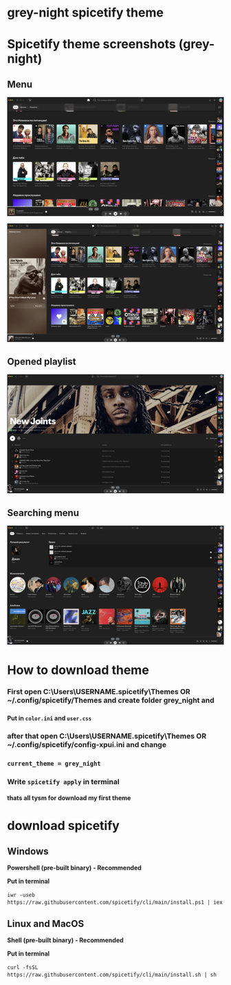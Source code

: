 # grey-night **spicetify theme**

# Spicetify theme screenshots (grey-night)

## Menu
![Preview](theme1.png)

![Preview](theme4.png)

## Opened playlist 

![Preview](theme2.png)

## Searching menu

![Preview](theme3.png)

# How to download theme


### First open C:\Users\USERNAME\.spicetify\Themes **OR** ~/.config/spicetify/Themes and create folder grey_night and 
### 
#### **Put in** `color.ini` **and** `user.css`
### after that open C:\Users\USERNAME\.spicetify\Themes **OR** ~/.config/spicetify/**config-xpui.ini** and change 
### `current_theme = grey_night` 
### **Write** `spicetify apply` in terminal

#### thats all tysm for download my first theme

# download spicetify

## **Windows**

**Powershell (pre-built binary) - Recommended**

**Put in terminal**

`iwr -useb https://raw.githubusercontent.com/spicetify/cli/main/install.ps1 | iex`


## **Linux and MacOS**
**Shell (pre-built binary) - Recommended**

**Put in terminal**

`curl -fsSL https://raw.githubusercontent.com/spicetify/cli/main/install.sh | sh`


